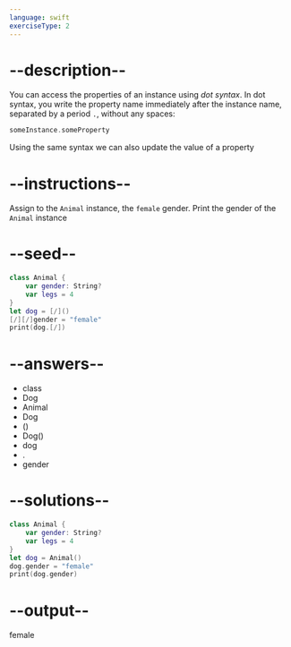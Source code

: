 ```yaml
---
language: swift
exerciseType: 2
---
```


# --description--

You can access the properties of an instance using _dot syntax_.
In dot syntax, you write the property name immediately after the instance name, separated by a period `.`, without any spaces:
```swift
someInstance.someProperty
```
Using the same syntax we can also update the value of a property

# --instructions--

Assign to the `Animal` instance, the `female` gender.
Print the gender of the `Animal` instance

# --seed--

```swift
class Animal {
    var gender: String?
    var legs = 4
}
let dog = [/]()
[/][/]gender = "female"
print(dog.[/])
```

# --answers--

- class 
- Dog
- Animal
- Dog
- ()
- Dog()
- dog
- .
- gender

# --solutions--

```swift
class Animal {
    var gender: String?
    var legs = 4
}
let dog = Animal()
dog.gender = "female"
print(dog.gender)
```

# --output--

female
